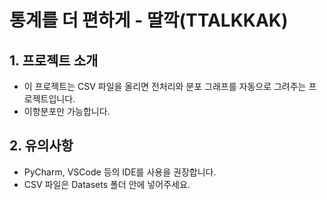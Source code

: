 # 통계를 더 편하게 - 딸깍(TTALKKAK)
## 1. 프로젝트 소개
- 이 프로젝트는 CSV 파일을 올리면 전처리와 분포 그래프를 자동으로 그려주는 프로젝트입니다.
- 이항분포만 가능합니다.

## 2. 유의사항
- PyCharm, VSCode 등의 IDE를 사용을 권장합니다.
- CSV 파일은 Datasets 폴더 안에 넣어주세요.